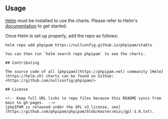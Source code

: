 ## Usage

[Helm](https://helm.sh) must be installed to use the charts.
Please refer to Helm's [documentation](https://helm.sh/docs/) to get started.

Once Helm is set up properly, add the repo as follows:

```console
helm repo add phpipam https://nullconfig.github.io/phpipam/stable

You can then run `helm search repo phpipam` to see the charts.

## Contributing

The source code of all [phpipam](https://phpipam.net) community [Helm](https://helm.sh) charts can be found on Github: <https://github.com/nullconfig/phpipam/>

## License

<!-- Keep full URL links to repo files because this README syncs from main to gh-pages.  -->
[phpIPAM is released under the GPL v3 license, see](https://github.com/phpipam/phpipam/blob/master/misc/gpl-3.0.txt).